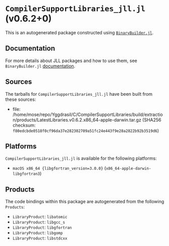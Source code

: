 # `CompilerSupportLibraries_jll.jl` (v0.6.2+0)

This is an autogenerated package constructed using [`BinaryBuilder.jl`](https://github.com/JuliaPackaging/BinaryBuilder.jl).

## Documentation

For more details about JLL packages and how to use them, see `BinaryBuilder.jl` [documentation](https://docs.binarybuilder.org/stable/jll/).

## Sources

The tarballs for `CompilerSupportLibraries_jll.jl` have been built from these sources:

* file: /home/mose/repo/Yggdrasil/C/CompilerSupportLibraries/build/extraction/products/LatestLibraries.v0.6.2.x86_64-apple-darwin.tar.gz (SHA256 checksum: `f80edcbde0518f0cf96da37e282302709a51fc24e443f9e28a2822b92b3519d6`)

## Platforms

`CompilerSupportLibraries_jll.jl` is available for the following platforms:

* `macOS x86_64 {libgfortran_version=3.0.0}` (`x86_64-apple-darwin-libgfortran3`)

## Products

The code bindings within this package are autogenerated from the following `Products`:

* `LibraryProduct`: `libatomic`
* `LibraryProduct`: `libgcc_s`
* `LibraryProduct`: `libgfortran`
* `LibraryProduct`: `libgomp`
* `LibraryProduct`: `libstdcxx`
